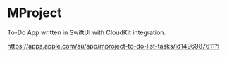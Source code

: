 # MProject

To-Do App written in SwiftUI with CloudKit integration.

https://apps.apple.com/au/app/mproject-to-do-list-tasks/id1496987611?l
